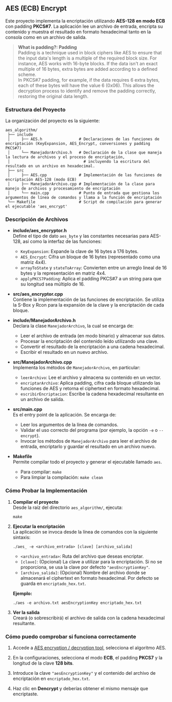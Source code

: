 ## AES (ECB) Encrypt

Este proyecto implementa la encriptación utilizando **AES-128 en modo ECB** con padding **PKCS#7**. La aplicación lee un archivo de entrada, encripta su contenido y muestra el resultado en formato hexadecimal tanto en la consola como en un archivo de salida.

> **What is padding?: Padding**  
> Padding is a technique used in block ciphers like AES to ensure that the input data's length is a multiple of the required block size. For instance, AES works with 16-byte blocks. If the data isn't an exact multiple of 16 bytes, extra bytes are added according to a defined scheme.  
> In PKCS#7 padding, for example, if the data requires 6 extra bytes, each of these bytes will have the value 6 (0x06). This allows the decryption process to identify and remove the padding correctly, restoring the original data length.

### Estructura del Proyecto

La organización del proyecto es la siguiente:

```
aes_algorithm/
 ├── include
 │     ├── AES.h                # Declaraciones de las funciones de encriptación (KeyExpansion, AES_Encrypt, conversiones y padding PKCS#7)
 │     └── ManejadorArchivo.h   # Declaración de la clase que maneja la lectura de archivos y el proceso de encriptación, 
 │                                # incluyendo la escritura del resultado en un archivo en hexadecimal.
 ├── src
 │     ├── AES.cpp              # Implementación de las funciones de encriptación AES-128 (modo ECB)
 │     ├── ManejadorArchivo.cpp # Implementación de la clase para manejo de archivos y procesamiento de encriptación
 │     └── main.cpp             # Punto de entrada que gestiona los argumentos de línea de comandos y llama a la función de encriptación
 └── Makefile                   # Script de compilación para generar el ejecutable 'aes_encrypt'
```

### Descripción de Archivos

- **include/aes_encryptor.h**  
  Define el tipo de dato `aes_byte` y las constantes necesarias para AES-128, así como la interfaz de las funciones:
  - `KeyExpansion`: Expande la clave de 16 bytes a 176 bytes.
  - `AES_Encrypt`: Cifra un bloque de 16 bytes (representado como una matriz 4x4).
  - `arrayToState` y `stateToArray`: Convierten entre un arreglo lineal de 16 bytes y la representación en matriz 4x4.
  - `applyPKCS7Padding`: Aplica el padding PKCS#7 a un string para que su longitud sea múltiplo de 16.

- **src/aes_encryptor.cpp**  
  Contiene la implementación de las funciones de encriptación. Se utiliza la S-Box y Rcon para la expansión de la clave y la encriptación de cada bloque.

- **include/ManejadorArchivo.h**  
  Declara la clase `ManejadorArchivo`, la cual se encarga de:
  - Leer el archivo de entrada (en modo binario) y almacenar sus datos.
  - Procesar la encriptación del contenido leído utilizando una clave.
  - Convertir el resultado de la encriptación a una cadena hexadecimal.
  - Escribir el resultado en un nuevo archivo.

- **src/ManejadorArchivo.cpp**  
  Implementa los métodos de `ManejadorArchivo`, en particular:
  - `leerArchivo`: Lee el archivo y almacena su contenido en un vector.
  - `encriptarArchivo`: Aplica padding, cifra cada bloque utilizando las funciones de AES y retorna el ciphertext en formato hexadecimal.
  - `escribirEncriptacion`: Escribe la cadena hexadecimal resultante en un archivo de salida.

- **src/main.cpp**  
  Es el entry point de la aplicación. Se encarga de:
  - Leer los argumentos de la línea de comandos.
  - Validar el uso correcto del programa (por ejemplo, la opción `-e` o `--encrypt`).
  - Invocar los métodos de `ManejadorArchivo` para leer el archivo de entrada, encriptarlo y guardar el resultado en un archivo nuevo.

- **Makefile**  
  Permite compilar todo el proyecto y generar el ejecutable llamado `aes`.  
  - Para compilar: `make`
  - Para limpiar la compilación: `make clean`

### Cómo Probar la Implementación

1. **Compilar el proyecto**  
   Desde la raíz del directorio `aes_algorithm/`, ejecuta:
   ```
   make
   ```

2. **Ejecutar la encriptación**  
   La aplicación se invoca desde la línea de comandos con la siguiente sintaxis:
   ```
   ./aes_ -e <archivo_entrada> [clave] [archivo_salida]
   ```
   - `<archivo_entrada>`: Ruta del archivo que deseas encriptar.
   - `[clave]`: (Opcional) La clave a utilizar para la encriptación. Si no se proporciona, se usa la clave por defecto `"aesEncryptionKey"`.
   - `[archivo_salida]`: (Opcional) Nombre del archivo donde se almacenará el ciphertext en formato hexadecimal. Por defecto se guarda en `encriptado_hex.txt`.

   **Ejemplo:**
   ```
   ./aes -e archivo.txt aesEncryptionKey encriptado_hex.txt
   ```

3. **Ver la salida**  
   Creará (o sobrescribirá) el archivo de salida con la cadena hexadecimal resultante.

### Cómo puedo comprobar si funciona correctamente

1. Accede a [AES encryption / decryption tool](https://the-x.cn/en-us/cryptography/Aes.aspx), selecciona el algoritmo AES.

2. En la configuraciones, selecciona el modo **ECB**, el padding **PKCS7** y la longitud de la clave **128 bits**.

3. Introduce la clave `"aesEncryptionKey"` y el contenido del archivo de encriptación en `encriptado_hex.txt`.

4. Haz clic en **Dencrypt** y deberías obtener el mismo mensaje que encriptaste.
